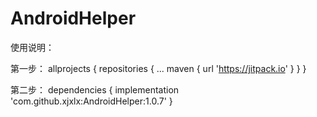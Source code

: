 # AndroidHelper


使用说明：

第一步：
allprojects {
		repositories {
			...
			maven { url 'https://jitpack.io' }
		}
	}

第二步：
dependencies {
	         implementation 'com.github.xjxlx:AndroidHelper:1.0.7'
	}
